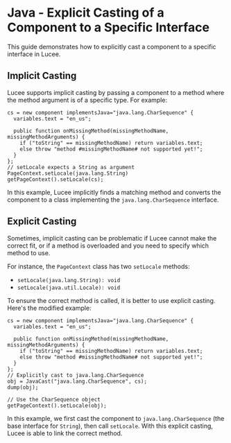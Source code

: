 <!--
{
  "title": "Java - Explicit Casting of a Component to a Specific Interface",
  "id": "java-explicit-casting",
  "since": "6.0", 
  "categories": [
    "java"
  ],
  "description": "Shows how to explicitly cast a component to a specific interface.",
  "keywords": [
    "java",
    "cast",
    "convert",
    "method"
  ]
}
-->

# Java - Explicit Casting of a Component to a Specific Interface

This guide demonstrates how to explicitly cast a component to a specific interface in Lucee.

## Implicit Casting

Lucee supports implicit casting by passing a component to a method where the method argument is of a specific type. For example:

```lucee
cs = new component implementsJava="java.lang.CharSequence" {
  variables.text = "en_us";

  public function onMissingMethod(missingMethodName, missingMethodArguments) {
    if ("toString" == missingMethodName) return variables.text;
    else throw "method #missingMethodName# not supported yet!";
  }
};
// setLocale expects a String as argument PageContext.setLocale(java.lang.String)
getPageContext().setLocale(cs);
```

In this example, Lucee implicitly finds a matching method and converts the component to a class implementing the `java.lang.CharSequence` interface.

## Explicit Casting

Sometimes, implicit casting can be problematic if Lucee cannot make the correct fit, or if a method is overloaded and you need to specify which method to use. 

For instance, the `PageContext` class has two `setLocale` methods:

- `setLocale(java.lang.String): void`
- `setLocale(java.util.Locale): void`

To ensure the correct method is called, it is better to use explicit casting. Here's the modified example:

```lucee
cs = new component implementsJava="java.lang.CharSequence" {
  variables.text = "en_us";

  public function onMissingMethod(missingMethodName, missingMethodArguments) {
    if ("toString" == missingMethodName) return variables.text;
    else throw "method #missingMethodName# not supported yet!";
  }
};
// Explicitly cast to java.lang.CharSequence
obj = JavaCast("java.lang.CharSequence", cs);
dump(obj);

// Use the CharSequence object
getPageContext().setLocale(obj);
```

In this example, we first cast the component to `java.lang.CharSequence` (the base interface for `String`), then call `setLocale`. With this explicit casting, Lucee is able to link the correct method.
